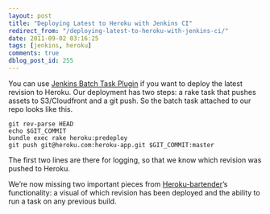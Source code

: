 ```yaml
---
layout: post
title: "Deploying Latest to Heroku with Jenkins CI"
redirect_from: "/deploying-latest-to-heroku-with-jenkins-ci/"
date: 2011-09-02 03:16:25
tags: [jenkins, heroku]
comments: true
dblog_post_id: 255
---
```

You can use [Jenkins Batch Task Plugin](https://wiki.jenkins-ci.org/display/JENKINS/Batch+Task+Plugin) if you want to deploy the latest revision to Heroku. Our deployment has two steps: a rake task that pushes assets to S3/Cloudfront and a git push. So the batch task attached to our repo looks like this.

```
git rev-parse HEAD
echo $GIT_COMMIT
bundle exec rake heroku:predeploy
git push git@heroku.com:heroku-app.git $GIT_COMMIT:master
```

The first two lines are there for logging, so that we know which revision was pushed to Heroku.

We’re now missing two important pieces from [Heroku-bartender](https://github.com/sarcilav/heroku-bartender)’s functionality: a visual of which revision has been deployed and the ability to run a task on any previous build.
